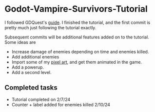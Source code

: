 #  Godot-Vampire-Survivors-Tutorial
I followed GDQuest's [guide](https://www.youtube.com/watch?v=GwCiGixlqiU).
I finished the tutorial, and the first commit is pretty much just following the tutorial exactly.

Subsequent commits will be additional features added on to the tutorial. Some ideas are
* Increase damage of enemies depending on time and enemies killed.
* Add additional enemies
* Import some of my [pixel art](https://github.com/kwilson33/Pixel-Art), and get them animated in the game.
* Add a powerup.
* Add a second level.

## Completed tasks
* Tutorial completed on 2/7/24
* Counter + label added for enemies killed 2/10/24